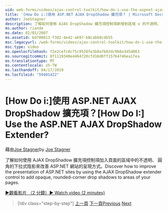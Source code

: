 ```yaml
---
uid: web-forms/videos/ajax-control-toolkit/how-do-i-use-the-aspnet-ajax-dropshadow-extender
title: '[How Do i:]使用 ASP.NET AJAX DropShadow 擴充項？ | Microsoft Docs'
author: JoeStagner
description: 了解如何使用 AJAX DropShadow 擴充項控制項新增到區域 o 的不透明、 圓角的下拉式陰影改善 ASP.NET 網站的呈現方式...
ms.author: riande
ms.date: 02/01/2007
ms.assetid: bd700813-f302-4e42-a697-b8cab68cdb55
msc.legacyurl: /web-forms/videos/ajax-control-toolkit/how-do-i-use-the-aspnet-ajax-dropshadow-extender
msc.type: video
ms.openlocfilehash: f2e2cefc8c75c9528fe3b8a7b83dc9b8a3d5d063
ms.sourcegitcommit: 0f1119340e4464720cfd16d0ff15764746ea1fea
ms.translationtype: MT
ms.contentlocale: zh-TW
ms.lasthandoff: 04/17/2019
ms.locfileid: "59401422"
---
```

# <a name="how-do-i-use-the-aspnet-ajax-dropshadow-extender"></a><span data-ttu-id="b1882-104">[How Do i:]使用 ASP.NET AJAX DropShadow 擴充項？</span><span class="sxs-lookup"><span data-stu-id="b1882-104">[How Do I:] Use the ASP.NET AJAX DropShadow Extender?</span></span>

<span data-ttu-id="b1882-105">藉由[Joe Stagner](https://github.com/JoeStagner)</span><span class="sxs-lookup"><span data-stu-id="b1882-105">by [Joe Stagner](https://github.com/JoeStagner)</span></span>

<span data-ttu-id="b1882-106">了解如何使用 AJAX DropShadow 擴充項控制項加入頁面的區域中的不透明、 圓角的下拉式陰影來改善 ASP.NET 網站的呈現方式。</span><span class="sxs-lookup"><span data-stu-id="b1882-106">Discover how to improve the presentation of ASP.NET sites by using the AJAX DropShadow extender control to add opaque, rounded-corner drop shadows to areas of your pages.</span></span>

[<span data-ttu-id="b1882-107">&#9654;觀看影片 （2 分鐘）</span><span class="sxs-lookup"><span data-stu-id="b1882-107">&#9654; Watch video (2 minutes)</span></span>](https://channel9.msdn.com/Blogs/ASP-NET-Site-Videos/how-do-i-use-the-aspnet-ajax-dropshadow-extender)

> [!div class="step-by-step"]
> <span data-ttu-id="b1882-108">[上一頁](how-do-i-use-the-aspnet-ajax-togglebutton-extender.md)
> [下一頁](how-do-i-use-the-aspnet-ajax-passwordstrength-extender.md)</span><span class="sxs-lookup"><span data-stu-id="b1882-108">[Previous](how-do-i-use-the-aspnet-ajax-togglebutton-extender.md)
[Next](how-do-i-use-the-aspnet-ajax-passwordstrength-extender.md)</span></span>
